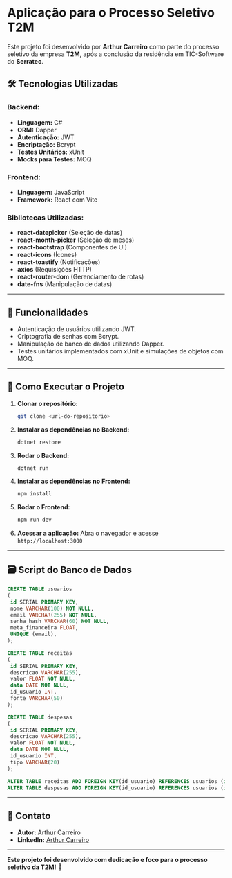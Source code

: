 # Aplicação para o Processo Seletivo T2M

Este projeto foi desenvolvido por **Arthur Carreiro** como parte do processo seletivo da empresa **T2M**, após a conclusão da residência em TIC-Software do **Serratec**.

## 🛠️ Tecnologias Utilizadas

### Backend:
- **Linguagem:** C#
- **ORM:** Dapper
- **Autenticação:** JWT
- **Encriptação:** Bcrypt
- **Testes Unitários:** xUnit
- **Mocks para Testes:** MOQ

### Frontend:
- **Linguagem:** JavaScript
- **Framework:** React com Vite

### Bibliotecas Utilizadas:
- **react-datepicker** (Seleção de datas)
- **react-month-picker** (Seleção de meses)
- **react-bootstrap** (Componentes de UI)
- **react-icons** (Ícones)
- **react-toastify** (Notificações)
- **axios** (Requisições HTTP)
- **react-router-dom** (Gerenciamento de rotas)
- **date-fns** (Manipulação de datas)

---

## 🚀 Funcionalidades

- Autenticação de usuários utilizando JWT.
- Criptografia de senhas com Bcrypt.
- Manipulação de banco de dados utilizando Dapper.
- Testes unitários implementados com xUnit e simulações de objetos com MOQ.

---

## 🎯 Como Executar o Projeto

1. **Clonar o repositório:**
   ```bash
   git clone <url-do-repositorio>
   ```
2. **Instalar as dependências no Backend:**
   ```bash
   dotnet restore
   ```
3. **Rodar o Backend:**
   ```bash
   dotnet run
   ```
4. **Instalar as dependências no Frontend:**
   ```bash
   npm install
   ```
5. **Rodar o Frontend:**
   ```bash
   npm run dev
   ```
6. **Acessar a aplicação:**
   Abra o navegador e acesse `http://localhost:3000`


---

## 🗃️ Script do Banco de Dados

```sql
CREATE TABLE usuarios 
( 
 id SERIAL PRIMARY KEY,  
 nome VARCHAR(100) NOT NULL,  
 email VARCHAR(255) NOT NULL,  
 senha_hash VARCHAR(60) NOT NULL,  
 meta_financeira FLOAT,  
 UNIQUE (email),
); 

CREATE TABLE receitas
( 
 id SERIAL PRIMARY KEY,  
 descricao VARCHAR(255),  
 valor FLOAT NOT NULL,  
 data DATE NOT NULL,  
 id_usuario INT,  
 fonte VARCHAR(50)  
); 

CREATE TABLE despesas 
( 
 id SERIAL PRIMARY KEY,  
 descricao VARCHAR(255),  
 valor FLOAT NOT NULL,  
 data DATE NOT NULL,  
 id_usuario INT,  
 tipo VARCHAR(20)  
); 

ALTER TABLE receitas ADD FOREIGN KEY(id_usuario) REFERENCES usuarios (id);
ALTER TABLE despesas ADD FOREIGN KEY(id_usuario) REFERENCES usuarios (id);
```

---

## 📌 Contato
- **Autor:** Arthur Carreiro
- **LinkedIn:** [Arthur Carreiro](https://www.linkedin.com/in/arthurcarreiro/)

---

**Este projeto foi desenvolvido com dedicação e foco para o processo seletivo da T2M!** 🎯


